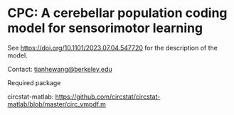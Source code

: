 # CPC: A cerebellar population coding model for sensorimotor learning
See https://doi.org/10.1101/2023.07.04.547720 for the description of the model.

Contact: tianhewang@berkeley.edu

Required package

circstat-matlab: https://github.com/circstat/circstat-matlab/blob/master/circ_vmpdf.m
